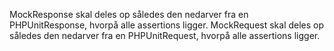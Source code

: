 MockResponse skal deles op således den nedarver fra en PHPUnitResponse, hvorpå alle assertions ligger.
MockRequest skal deles op således den nedarver fra en PHPUnitRequest, hvorpå alle assertions ligger.
